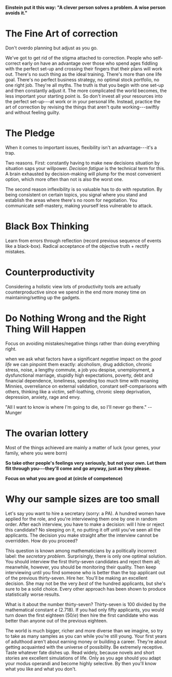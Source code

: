 **Einstein put it this way: "A clever person solves a problem. A wise
person avoids it."**

# The Fine Art of correction

Don't overdo planning but adjust as you go.

We've got to get rid of the stigma attached to correction. People who
self-correct early on have an advantage over those who spend ages
fiddling with the perfect set-up and crossing their fingers that their
plans will work out. There's no such thing as the ideal training.
There's more than one life goal. There's no perfect business strategy,
no optimal stock portfolio, no one right job. They're all myths. The
truth is that you begin with one set-up and then constantly adjust it.
The more complicated the world becomes, the less important your starting
point is. So don't invest all your resources into the perfect
set-up---at work or in your personal life. Instead, practice the art of
correction by revising the things that aren't quite working---swiftly
and without feeling guilty.

# The Pledge

When it comes to important issues, flexibility isn't an advantage---it's
a trap.

Two reasons. First: constantly having to make new decisions situation by
situation saps your willpower. *Decision fatigue* is the technical term
for this. A brain exhausted by decision-making will plump for the most
convenient option, which more often than not is also the worst one.

The second reason inflexibility is so valuable has to do with
reputation. By being consistent on certain topics, you signal where you
stand and establish the areas where there's no room for negotiation. You
communicate self-mastery, making yourself less vulnerable to attack.

# Black Box Thinking

Learn from errors through reflection (record previous sequence of events
like a black-box). Radical acceptance of the objective truth + rectify
mistakes.

# Counterproductivity

Considering a holistic view lots of productivity tools are actually
counterproductive since we spend in the end more money time on
maintaining/setting up the gadgets.

# Do Nothing Wrong and the Right Thing Will Happen 

Focus on avoiding mistakes/negative things rather than doing everything
right.

when we ask what factors have a significant *negative* impact on the
*good life* we can pinpoint them exactly: alcoholism, drug addiction,
chronic stress, noise, a lengthy commute, a job you despise,
unemployment, a dysfunctional marriage, stupidly high expectations,
poverty, debt and financial dependence, loneliness, spending too much
time with moaning Minnies, overreliance on external validation, constant
self-comparisons with others, thinking like a victim, self-loathing,
chronic sleep deprivation, depression, anxiety, rage and envy.

"All I want to know is where I'm going to die, so I'll never go there."
-- Munger

# The ovarian lottery

Most of the things achieved are mainly a matter of luck (your genes,
your family, where you were born)

**So take other people's feelings very seriously, but not your own. Let
them flit through you---they'll come and go anyway, just as they
please.**

**Focus on what you are good at (circle of competence)**

# Why our sample sizes are too small

Let's say you want to hire a secretary (sorry: a PA). A hundred women
have applied for the role, and you're interviewing them one by one in
random order. After each interview, you have to make a decision: will I
hire or reject this candidate? No sleeping on it, no putting it off
until you've seen all the applicants. The decision you make straight
after the interview cannot be overridden. How do you proceed?

This question is known among mathematicians by a politically incorrect
label: the *secretary problem*. Surprisingly, there is only one optimal
solution. You should interview the first thirty-seven candidates and
reject them all; meanwhile, however, you should be monitoring their
quality. Then keep interviewing until you find someone who is better
than the top applicant out of the previous thirty-seven. Hire her.
You'll be making an excellent decision. She may not be the very *best*
of the hundred applicants, but she's sure to be a solid choice. Every
other approach has been shown to produce statistically worse results.

What is it about the number thirty-seven? Thirty-seven is 100 divided by
the mathematical constant *e* (2.718). If you had only fifty applicants,
you would turn down the first eighteen (50/*e*) then hire the first
candidate who was better than anyone out of the previous eighteen.

The world is much bigger, richer and more diverse than we imagine, so
try to take as many samples as you can while you're still young. Your
first years of adulthood aren't about earning money or building a
career. They're about getting acquainted with the universe of
possibility. Be extremely receptive. Taste whatever fate dishes up. Read
widely, because novels and short stories are excellent simulations of
life. Only as you age should you adapt your modus operandi and become
highly selective. By then you'll know what you like and what you don't.
